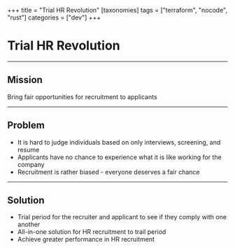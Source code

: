 +++
title = "Trial HR Revolution"
[taxonomies]
tags = ["terraform", "nocode", "rust"]
categories = ["dev"]
+++

# Trial HR Revolution

---

## Mission

Bring fair opportunities for recruitment to applicants

---

## Problem

- It is hard to judge individuals based on only interviews, screening, and resume
- Applicants have no chance to experience what it is like working for the company
- Recruitment is rather biased - everyone deserves a fair chance

---

## Solution

- Trial period for the recruiter and applicant to see if they comply with one another
- All-in-one solution for HR recruitment to trail period
- Achieve greater performance in HR recruitment

